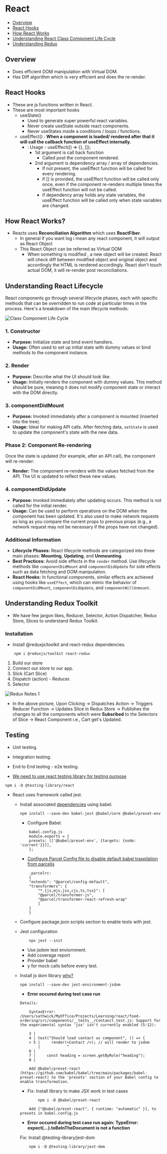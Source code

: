 # React

-   [Overview](https://github.com/sathwick18/react/tree/main?tab=readme-ov-file#overview)
-   [React Hooks](https://github.com/sathwick18/react/tree/main?tab=readme-ov-file#react-hooks)
-   [How React Works](https://github.com/sathwick18/react/tree/main?tab=readme-ov-file#how-react-works)
-   [Understanding React Class Component Life Cycle](https://github.com/sathwick18/react/tree/main?tab=readme-ov-file#understanding-react-lifecycle)
-   [Understanding Redux](https://github.com/sathwick18/react/tree/main?tab=readme-ov-file#understanding-redux-toolkit)

## Overview

-   Does efficient DOM manipulation with Virtual DOM.
-   Has Diff algorithm which is very efficient and does the re-render.

## React Hooks

-   These are js functions written in React.
-   These are most important hooks
    -   useState()
        -   Used to generate super powerful react variables.
        -   Never create useState outside react components.
        -   Never useStates inside a conditions / loops / functions.
    -   useEffect() : **When a component is loaded/ rendered after that it will call the callback function of useEffect internally.**
        -   : Usage - useEffect(() => {}, []);
            -   1st argument is call back function
                -   Called post the component rendered.
            -   2nd argument is dependency array / array of dependencies.
                -   If not present, the useEffect function will be called for every rendering.
                -   if [] is provided, the useEffect function will be called only once, even if the component re-renders multiple times the useEffect function will not be called.
                -   if dependency array holds any state variables, the useEffect function will be called only when state variables are changed.

## How React Works?

-   Reacts uses **Reconciliation Algorithm** which uses **ReactFiber**.
    -   In general if you want log <Body /> i mean any react component, it will output as React Object
    -   This React Object can be referred as Virtual DOM
        -   When something is modified , a new object will be created. React will check diff between modified object and original object and accordingly the HTML is rendered accordingly. React don't touch actual DOM, it will re-render post reconciliations.

## Understanding React Lifecycle

React components go through several lifecycle phases, each with specific methods that can be overridden to run code at particular times in the process. Here's a breakdown of the main lifecycle methods:

![Class Component Life Cycle](https://github.com/sathwick18/react/blob/main/food-ordering/public/react-class-component-life-Cycle.jpeg)

### **1. Constructor**

-   **Purpose:** Initialize state and bind event handlers.
-   **Usage:** Often used to set up initial state with dummy values or bind methods to the component instance.

### **2. Render**

-   **Purpose:** Describe what the UI should look like.
-   **Usage:** Initially renders the component with dummy values. This method should be pure, meaning it does not modify component state or interact with the DOM directly.

### **3. componentDidMount**

-   **Purpose:** Invoked immediately after a component is mounted (inserted into the tree).
-   **Usage:** Ideal for making API calls. After fetching data, `setState` is used to update the component's state with the new data.

### **Phase 2: Component Re-rendering**

Once the state is updated (for example, after an API call), the component will re-render:

-   **Render:** The component re-renders with the values fetched from the API. The UI is updated to reflect these new values.

### **4. componentDidUpdate**

-   **Purpose:** Invoked immediately after updating occurs. This method is not called for the initial render.
-   **Usage:** Can be used to perform operations on the DOM when the component has been updated. It's also used to make network requests as long as you compare the current props to previous props (e.g., a network request may not be necessary if the props have not changed).

### Additional Information

-   **Lifecycle Phases:** React lifecycle methods are categorized into three main phases: **Mounting**, **Updating**, and **Unmounting**.
-   **Best Practices:** Avoid side effects in the `render` method. Use lifecycle methods like `componentDidMount` and `componentDidUpdate` for side effects such as data fetching and DOM manipulation.
-   **React Hooks:** In functional components, similar effects are achieved using hooks like `useEffect`, which can mimic the behavior of `componentDidMount`, `componentDidUpdate`, and `componentWillUnmount`.

## Understanding Redux Toolkit

-   We have few jargon likes, Reducer, Selector, Action Dispatcher, Redux Store, Slices to understand Redux Toolkit.

### Installation

-   Install @reduxjs/toolkit and react-redux dependencies.

```
    npm i @reduxjs/toolkit react-redux
```

1. Build our store
2. Connect our store to our app.
3. Slick (Cart Slice)
4. Dispatch (action) - Reducer.
5. Selector

![Redux Notes 1](https://github.com/sathwick18/react/blob/main/food-ordering/public/Redux.jpeg)

-   In the above picture,
    Upon Clicking -> Dispatches Action -> Triggers Reducer Function -> Updates Slice in Redux Store -> Publishes the changes to all the components which were **Subsribed** to the Selectors of Slice -> React Component i.e., Cart get's Updated.

## Testing

-   Unit testing.
-   Integration testing.
-   End to End testing - e2e testing.

-   [We need to use react testing library for testing purpose](https://testing-library.com/docs/react-testing-library/intro/)

```
npm i -D @testing-library/react
```

-   React uses framework called jest.

    -   Install associated [dependencies](https://jestjs.io/docs/tutorial-react) using babel.

        ```
        npm install --save-dev babel-jest @babel/core @babel/preset-env
        ```

        -   Configure Babel.

        ```
            babel.config.js
            module.exports = {
            presets: [['@babel/preset-env', {targets: {node: 'current'}}]],
            };
        ```

        -   [Configure Parcel Config file to disable default babel traspilation from parceljs](https://parceljs.org/languages/javascript/#usage-with-other-tools)

        ```
            .parcelrc:
            {
            "extends": "@parcel/config-default",
            "transformers": {
                "*.{js,mjs,jsx,cjs,ts,tsx}": [
                "@parcel/transformer-js",
                "@parcel/transformer-react-refresh-wrap"
                ]
            }
            }
        ```

    -   Configure package.json scripts section to enable tests with jest.
    -   Jest configuration
        ```
            npx jest --init
        ```
        -   Use jsdom test enviornment.
        -   Add coverage report
        -   Provider babel
        -   y for mock calls before every test.
    -   Install js dom library [why?](https://testing-library.com/docs/react-testing-library/setup#jest-28)

        ```
        npm install --save-dev jest-environment-jsdom
        ```

        -   **Error occured during test case run**

        ```
        Details:

            SyntaxError: /Users/sathwick/MyOffice/Projects/Learning/react/food-ordering/src/components/__tests__/Contanct.test.js: Support for the experimental syntax 'jsx' isn't currently enabled (5:12):

            3 |
            4 | test("Should load contact us component", () => {
            > 5 |     render(<Contact />); // will render to jsdom
                |            ^
            6 |
            7 |     const heading = screen.getByRole("heading");
            8 |

            Add @babel/preset-react (https://github.com/babel/babel/tree/main/packages/babel-preset-react) to the 'presets' section of your Babel config to enable transformation.
        ```

        -   Fix: Install library to make JSX work in test cases
        ```
        	    npm i -D @babel/preset-react
        ```

        ```
            Add ["@babel/preset-react", { runtime: "automatic" }], to presets in babel.config.js
        ```

        -   **Error occured during test case run again: TypeError: expect(...).toBeInTheDocument is not a function**

        Fix: Install @testing-library/jest-dom

        ```
        	npm i -D @testing-library/jest-dom

        ```
